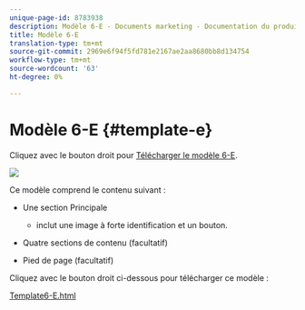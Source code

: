 ```yaml
---
unique-page-id: 8783938
description: Modèle 6-E - Documents marketing - Documentation du produit
title: Modèle 6-E
translation-type: tm+mt
source-git-commit: 2969e6f94f5fd781e2167ae2aa8680bb8d134754
workflow-type: tm+mt
source-wordcount: '63'
ht-degree: 0%

---
```



# Modèle 6-E {#template-e}

Cliquez avec le bouton droit pour [Télécharger le modèle 6-E](http://docs.marketo.com/download/attachments/8783938/template-6e.html?version=1&amp;modificationdate=1437693231000&amp;api=v2).

![](assets/image2015-7-29-14-3a8-3a54.png)

Ce modèle comprend le contenu suivant :

* Une section Principale

   * inclut une image à forte identification et un bouton.

* Quatre sections de contenu (facultatif)
* Pied de page (facultatif)

Cliquez avec le bouton droit ci-dessous pour télécharger ce modèle :

[Template6-E.html](http://docs.marketo.com/download/attachments/8783938/template-6e.html?version=1&amp;modificationdate=1437693231000&amp;api=v2)
